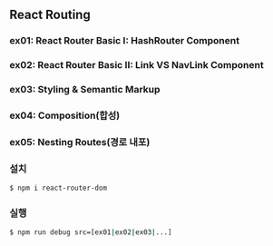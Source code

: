 ## React Routing

### ex01: React Router Basic I: HashRouter Component
### ex02: React Router Basic II: Link VS NavLink Component
### ex03: Styling & Semantic Markup
### ex04: Composition(합성)
### ex05: Nesting Routes(경로 내포)

### 설치
```bash
$ npm i react-router-dom
```

### 실행
```bash
$ npm run debug src=[ex01|ex02|ex03|...]
```
